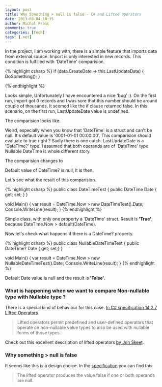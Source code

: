 ```yaml
---
layout: post
title: Why Something > null is false - C# and Lifted Operators
date: 2013-08-04 10:35
author: Michal Franc
comments: true
categories: [Tech]
tags: [.net]
---
```

In the project, I am working with, there is a simple feature that imports data from external source. Import is only interested in new records. This condition is fulfilled with 'DateTime' comparision.


{% highlight csharp %}
if (data.CreateDate => this.LastUpdateDate)
{
     DoSomething();
}

{% endhighlight %}


Looks simple, Unfortunately I have encountered a nice 'bug' :). On the first run, import got 0 records and I was sure that this number should be around couple of thousands. It seemed like the if clause returned false. In this scenario, on the first run, LastUpdateDate value is undefined.

The comparision looks like.

Weird, especially when you know that 'DateTime' is a struct and can't be null. It's default value is '0001-01-01 00:00:00'. This comparision should evaluate to true right ? Sadly there is one catch. LastUpdateDate is a 'DateTime?' type. I assumed that both operands are of 'DateTime' type. Nullable DateTime is whole different story.

The comparision changes to

Default value of DateTime? is null, It is then.

Let's see what the result of this comparision.


{% highlight csharp %}
public class DateTimeTest
{
        public DateTime Date { get; set; }
}

void Main()
{
     var result = DateTime.Now > new DateTimeTest().Date;
       Console.WriteLine(result);
}
{% endhighlight %}


Simple class, with only one property a 'DateTime' struct. Result is <strong>'True'</strong>, because DateTime.Now > default(DateTime).

Now let's check what happens if there is a DateTime? property.


{% highlight csharp %}
public class NullableDateTimeTest
{
        public DateTime? Date { get; set;}
}

void Main()
{
     var result = DateTime.Now > new NullableDateTimeTest().Date;
       Console.WriteLine(result);
}
{% endhighlight %}


Default Date value is null and the result is <strong>'False'</strong>.

<h3>What is happening when we want to compare Non-nullable type with Nullable type ?</h3>

There is a special kind of behaviour for this case. <a href="http://en.csharp-online.net/ECMA-334%3A_14.2.7_Lifted_operators">In C# specification 14.2.7 Lifted Operators</a>

<blockquote>Lifted operators permit predefined and user-defined operators that operate on non-nullable value types to also be used with nullable forms of those types.</blockquote>

Check out this excellent description of lifted operators <a href='http://stackoverflow.com/a/3370150'>by Jon Skeet</a>.

<h3>Why something > null is false</h3>

It seems like this is a design choice. In the <a href="http://en.csharp-online.net/ECMA-334%3A_14.2.7_Lifted_operators">specification</a> you can find this:

<blockquote> The lifted operator produces the value false if one or both operands are null.</blockquote>
